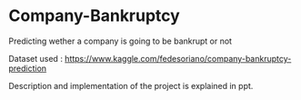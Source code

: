 # Company-Bankruptcy
Predicting wether a company is going to be bankrupt or not <br>

Dataset used : https://www.kaggle.com/fedesoriano/company-bankruptcy-prediction <br>

Description and implementation of the project is explained in ppt.
